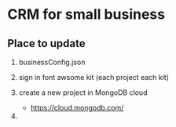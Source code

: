# CRM for small business

## Place to update

1. businessConfig.json

2. sign in font awsome kit (each project each kit)

3. create a new project in MongoDB cloud

   * https://cloud.mongodb.com/

4. 